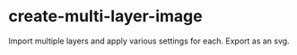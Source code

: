 # create-multi-layer-image

Import multiple layers and apply various settings for each. Export as an svg.
